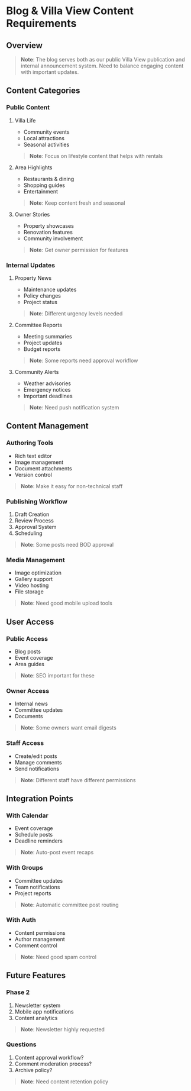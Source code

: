 # Blog & Villa View Content Requirements

## Overview
> **Note**: The blog serves both as our public Villa View publication and internal announcement system. Need to balance engaging content with important updates.

## Content Categories

### Public Content
1. Villa Life
   - Community events
   - Local attractions
   - Seasonal activities
   > **Note**: Focus on lifestyle content that helps with rentals

2. Area Highlights
   - Restaurants & dining
   - Shopping guides
   - Entertainment
   > **Note**: Keep content fresh and seasonal

3. Owner Stories
   - Property showcases
   - Renovation features
   - Community involvement
   > **Note**: Get owner permission for features

### Internal Updates
1. Property News
   - Maintenance updates
   - Policy changes
   - Project status
   > **Note**: Different urgency levels needed

2. Committee Reports
   - Meeting summaries
   - Project updates
   - Budget reports
   > **Note**: Some reports need approval workflow

3. Community Alerts
   - Weather advisories
   - Emergency notices
   - Important deadlines
   > **Note**: Need push notification system

## Content Management

### Authoring Tools
- Rich text editor
- Image management
- Document attachments
- Version control
> **Note**: Make it easy for non-technical staff

### Publishing Workflow
1. Draft Creation
2. Review Process
3. Approval System
4. Scheduling
> **Note**: Some posts need BOD approval

### Media Management
- Image optimization
- Gallery support
- Video hosting
- File storage
> **Note**: Need good mobile upload tools

## User Access

### Public Access
- Blog posts
- Event coverage
- Area guides
> **Note**: SEO important for these

### Owner Access
- Internal news
- Committee updates
- Documents
> **Note**: Some owners want email digests

### Staff Access
- Create/edit posts
- Manage comments
- Send notifications
> **Note**: Different staff have different permissions

## Integration Points

### With Calendar
- Event coverage
- Schedule posts
- Deadline reminders
> **Note**: Auto-post event recaps

### With Groups
- Committee updates
- Team notifications
- Project reports
> **Note**: Automatic committee post routing

### With Auth
- Content permissions
- Author management
- Comment control
> **Note**: Need good spam control

## Future Features

### Phase 2
1. Newsletter system
2. Mobile app notifications
3. Content analytics
> **Note**: Newsletter highly requested

### Questions
1. Content approval workflow?
2. Comment moderation process?
3. Archive policy?
> **Note**: Need content retention policy

